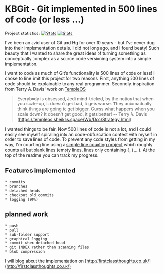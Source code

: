 # KBGit - Git implemented in 500 lines of code (or less ...)

Project statistics:  <!--start-->
[![Stats](https://img.shields.io/badge/Code_lines-218-ff69b4.svg)]()
[![Stats](https://img.shields.io/badge/Doc_lines-18-ff69b4.svg)]()
<!--end-->

I've been an avid user of Git and Hg for over 10 years - but I've never dug into their implementation details. 
I did not long ago, and I found beaty! Such beauty that I wanted to share the great ideas of turning something as conceptually complex as a source code versioning system 
into a simple implementation. 

I want to code as much of Git's functionality in 500 lines of code or less! I chose to line limit this project for two reasons. 
First, anything 500 lines of code should be explainable to any real programmer. Secondly, inspiration from Terry A. Davis' work on [TempleOS](http://www.templeos.org)


>	Everybody is obsessed, Jedi mind-tricked, by the notion that when you scale-up, 
>	it doesn't get bad, it gets worse.  They automatically think things are going to 
>	get bigger.  Guess what happens when you scale down?  It doesn't get good, it 
>	gets better!
>	-- Terry A. Davis (https://templeos.sheikhs.space/Wb/Doc/Strategy.html)

I wanted things to be fair. Now 500 lines of code is not a lot, and I could easily see myself spiraling into an code-obfuscation contest with myself in order to save lines of code. To prevent any code styles from getting in my way, I'm counting line using a   [simple line counting project](https://github.com/kbilsted/LineCounter.Net) which roughly counts all but blank lines (empty lines, lines only containing `{`, `}`,...). At the top of the readme you can track my progress.


## Features implemented

	* commits
	* branches
	* detached heads
	* checkout old commits
	* logging (90%)


## planned work 
	
	* push
	* pull
	* sub-folder support
	* graphical logging
	* commit when detached head
	* git INDEX rather than scanning files
	* blob compression


I will blog about the implementation on [http://firstclassthoughts.co.uk/](http://firstclassthoughts.co.uk/)
